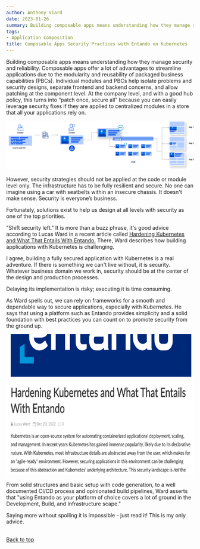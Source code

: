 ```yaml
---
author: Anthony Viard
date: 2023-01-26
summary: Building composable apps means understanding how they manage security and reliability. Composable apps offer a lot of advantages to streamline applications due to the modularity and reusability of packaged business capabilities.
tags:
- Application Composition
title: Composable Apps Security Practices with Entando on Kubernetes
---
```


Building composable apps means understanding how they manage security and reliability. Composable apps offer a lot of advantages to streamline applications due to the modularity and reusability of packaged business capabilities (PBCs). Individual modules and PBCs help isolate problems and security designs, separate frontend and backend concerns, and allow patching at the component level. At the company level, and with a good hub policy, this turns into “patch once, secure all” because you can easily leverage security fixes if they are applied to centralized modules in a store that all your applications rely on.

![Entando Platform Development Process](./images/2023-01-26-process.png)

However, security strategies should not be applied at the code or module level only. The infrastructure has to be fully resilient and secure. No one can imagine using a car with seatbelts within an insecure chassis. It doesn't make sense. Security is everyone’s business.

Fortunately, solutions exist to help us design at all levels with security as one of the top priorities.

"Shift security left." It is more than a buzz phrase, it's good advice according to Lucas Ward in a recent article called [Hardening Kubernetes and What That Entails With Entando](https://blog.ippon.tech/hardening-kubernetes-and-what-that-entails-with-entando/)<span style="text-decoration:underline;">.</span> There, Ward describes how building applications with Kubernetes is challenging.

I agree, building a fully secured application with Kubernetes is a real adventure. If there is something we can't live without, it is security. Whatever business domain we work in, security should be at the center of the design and production processes.

Delaying its implementation is risky; executing it is time consuming.

As Ward spells out, we can rely on frameworks for a smooth and dependable way to secure applications, especially with Kubernetes. He says that using a platform such as Entando provides simplicity and a solid foundation with best practices you can count on to promote security from the ground up.


<img src="./images/2023-01-26.png" width="720" height="378">


From solid structures and basic setup with code generation, to a well documented CI/CD process and opinionated build pipelines, Ward asserts that "using Entando as your platform of choice covers a lot of ground in the Development, Build, and Infrastructure scape."

Saying more without spoiling it is impossible - just read it! This is my only advice.

</span><br><a href="#">Back to top</a></span></p>